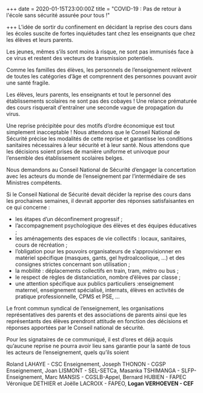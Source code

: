 +++
date = 2020-01-15T23:00:00Z
title = "COVID-19 : Pas de retour à l'école sans sécurité assurée pour tous !"

+++
L’idée de sortir du confinement en décidant la reprise des cours dans les écoles suscite de fortes inquiétudes tant chez les enseignants que chez les élèves et leurs parents.

Les jeunes, mêmes s’ils sont moins à risque, ne sont pas immunisés face à ce virus et restent des vecteurs de transmission potentiels.

Comme les familles des élèves, les personnels de l’enseignement relèvent de toutes les catégories d’âge et comprennent des personnes pouvant avoir une santé fragile.

Les élèves, leurs parents, les enseignants et tout le personnel des établissements scolaires ne sont pas des cobayes ! Une relance prématurée des cours risquerait d'entraîner une seconde vague de propagation du virus.

Une reprise précipitée pour des motifs d’ordre économique est tout simplement inacceptable ! Nous attendons que le Conseil National de Sécurité précise les modalités de cette reprise et garantisse les conditions sanitaires nécessaires à leur sécurité et à leur santé. Nous attendons que les décisions soient prises de manière uniforme et univoque pour l’ensemble des établissement scolaires belges.

Nous demandons au Conseil National de Sécurité d’engager la concertation avec les acteurs du monde de l’enseignement par l’intermédiaire de ses Ministres compétents.

Si le Conseil National de Sécurité devait décider la reprise des cours dans les prochaines semaines, il devrait apporter des réponses satisfaisantes en ce qui concerne :

* les étapes d’un déconfinement progressif ;
* l’accompagnement psychologique des élèves et des équipes éducatives ;
* les aménagements des espaces de vie collectifs : locaux, sanitaires, cours de récréation ;
* l’obligation pour les pouvoirs organisateurs de s’approvisionner en matériel spécifique (masques, gants, gel hydroalcoolique, ...) et des consignes strictes concernant son utilisation ;
* la mobilité : déplacements collectifs en train, tram, métro ou bus ;
* le respect de règles de distanciation, nombre d’élèves par classe ;
* une attention spécifique aux publics particuliers :enseignement maternel, enseignement spécialisé, internats, élèves en activités de pratique professionnelle, CPMS et PSE, ...

Le front commun syndical de l’enseignement, les organisations représentatives des parents et des associations de parents ainsi que les représentants des élèves prendront attitude en fonction des décisions et réponses apportées par le Conseil national de sécurité.

Pour les signataires de ce communiqué, il est d’ores et déjà acquis qu’aucune reprise ne pourra avoir lieu sans garantie pour la santé de tous les acteurs de l’enseignement, quels qu’ils soient

Roland LAHAYE - CSC Enseignement, Joseph THONON - CGSP Enseignement,  Joan LISMONT - SEL-SETCa, Masanka TSHIMANGA - SLFP-Enseignement, Marc MANSIS - CGSLB-Appel, Bernard HUBIEN - FAPEC Véronique DETHIER et Joëlle LACROIX - FAPEO, **Logan VERHOEVEN - CEF**